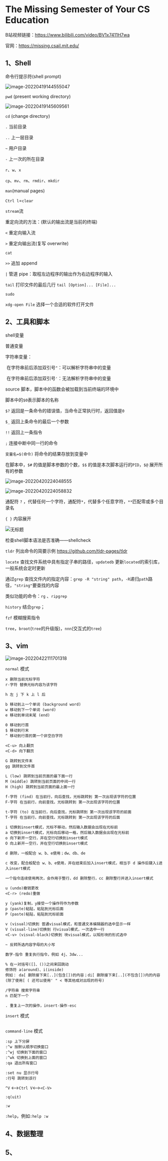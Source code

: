 # The Missing Semester of Your CS Education

B站视频链接：https://www.bilibili.com/video/BV1x7411H7wa

官网：https://missing.csail.mit.edu/ 

## 1、Shell

命令行提示符(shell prompt)

![image-20220419144555047](https://raw.githubusercontent.com/simoonp/upgit_picture/main/2022/04/upgit_20220419_1650350756.png)

`pwd` (present working directory)

![image-20220419145609561](https://raw.githubusercontent.com/simoonp/upgit_picture/main/2022/04/upgit_20220419_1650351369.png)

`cd` (change directory)

`.` 当前目录

`..` 上一层目录

`~` 用户目录

`-` 上一次的所在目录

`r`、`w`、`x`

`cp`、`mv`、`rm`、`rmdir`、`mkdir`

`man`(manual pages)

`Ctrl l`=`clear`

`stream`流

重定向流的方法：(默认的输出流是当前的终端)

`<` 重定向输入流

`>` 重定向输出流(复写 overwrite)

`cat`

`>>` 追加 append

`|`  管道 pipe：取程左边程序的输出作为右边程序的输入

`tail` 打印文件的最后几行 `tail [Option]... [File]...`

`sudo`

`xdg-open File` 选择一个合适的软件打开文件 

## 2、工具和脚本

shell变量

普通变量

字符串变量：

​	在字符串前后添加双引号`"`：可以解析字符串中的变量

​	在字符串前后添加双引号`'`：无法解析字符串中的变量

source 脚本，脚本中的函数会被加载到当前终端的环境中

脚本中的`$0`表示脚本的名称

`$?` 返回是一条命令的错误值，当命令正常执行时，返回值是`0`

`$_` 返回上条命令的最后一个参数

`!!` 返回上一条指令

`;` 连接中断中同一行的命令

`变量名=$(命令)` 将命令的结果存放到变量中

在脚本中，`$#` 的值是脚本参数的个数，`$$` 的值是本次脚本运行的`PID`，`$@` 展开所有的参数

![image-20220420224048555](https://raw.githubusercontent.com/simoonp/upgit_picture/main/2022/04/upgit_20220420_1650465648.png)

![image-20220420224058832](https://raw.githubusercontent.com/simoonp/upgit_picture/main/2022/04/upgit_20220420_1650465658.png)

通配符 `?` ，代替任何一个字符，通配符`*`，代替多个任意字符，`**`匹配零或多个目录名

`{ }` 内容展开

![无标题](https://raw.githubusercontent.com/simoonp/upgit_picture/main/2022/04/upgit_20220421_1650510438.png)

检查shell脚本语法是否准确——shellcheck

`tldr` 列出命令的简要示例 https://github.com/tldr-pages/tldr

`locate`  查找文件系统中具有指定子串的路径，`updatedb` 更新`located`的索引库，一般系统会定时更新

通过`grep` 查找文件内的指定内容：`grep -R "string" path`，`-R`递归`path`路径，`"string"`要查找的内容

类似功能的命令：`rg` 、`ripgrep` 

`history` 	结合`grep`；

`fzf` 模糊搜索指令

`tree`，`broot`(`tree`的升级版)，`nnn`(交互式的`tree`)

## 3、vim

![image-20220422111701318](https://raw.githubusercontent.com/simoonp/upgit_picture/main/2022/04/upgit_20220422_1650597421.png)

`normal` 模式

```shell
x 删除当前光标字符
r-字符 替换光标内容为该字符

h 左	j 下	k 上	l 后	

b 移动到上一个单词 (background word)
w 移动到下一个单词 (word)
e 移动到单词末尾 (end)

0 移动到行首
$ 移动到行末
^ 移动到行首的第一个非空白字符

<C-u> 向上翻页
<C-d> 向下翻页

G 跳转到文件末
gg 跳转到文件首

L (low) 跳转到当前页面的最下面一行
M (middle) 跳转到当前页面的中间一行
H (high) 跳转到当前页面的最上面一行

f-字符 (find) 在当前行，向后查找，光标跳转到 第一次出现该字符的位置
F-字符 在当前行，向前查找，光标跳转到 第一次出现该字符的位置

t-字符 (to) 在当前行，向后查找，光标跳转到 第一次出现该字符的前面
T-字符 在当前行，向前查找，光标跳转到 第一次出现该字符的后面

i 切换到insert模式，光标不移动，然后输入数据会出现在光标前
a 切换到insert模式，光标向后移动一格，然后输入数据会出现在光标前
o 向下新开一空行，并在空行切换到insert模式
O 向上新开一空行，并在空行切换到insert模式

d 删除，一般配合 w、b、e使用；dw、db、de

c 改变，配合般配合 w、b、e使用，并在结束后加入insert模式，相当于 d 操作后键入i进入insert模式

一个指令连续使用两次，会作用于整行，dd 删除整行，cc 删除整行并进入insert模式

u (undo)撤销更改
<C-r> (redo)重做

y (yank)复制，y接受一个操作符作为参数
p (paste)粘贴，粘贴到光标后面
P (paste)粘贴，粘贴到光标前面

v (visual)切换到 普通visual模式，和普通文本编辑器的选中显示一样
V (visual-line)切换到 行visual模式，一次选中一行
<C-v> (visval-black)切换到 块visual模式，以矩形块的形式选中

~ 反转所选内容字母的大小写

数字-指令 重复执行指令，例如 4j、3dw...

% 在一对括号([]、())之间来回跳动
修饰符 a(around)、i(inside)
例如： da[ 删除接下来[..](包含[])的内容；di[ 删除接下来[..](不包含[])内的内容 (除了使用[ ( 还可以使用' " < 等其他成对出现的符号)

/字符串 搜索字符串
n 匹配下一个

. 重复上一次的操作，insert-操作-esc
```

`insert` 模式

```shell

```



`command-line` 模式

```shell
:sp	上下分屏
:^w	按默认顺序切换窗口
:^wj 切换到下面的窗口
:^wk 切换到上面的窗口
:qa	退出所有窗口

:set nu 显示行号
:行号 跳转到该行
```



`^V` <-->`Ctrl V`<-->`<C-V>`

`:q(uit)`

`:w`  

`:help`，例如`:help :w`

## 4、数据整理



## 5、
